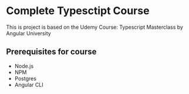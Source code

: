 # Complete Typesctipt Course

This is project is based on the Udemy Course: Typescript Masterclass by Angular University

## Prerequisites for course

* Node.js
* NPM
* Postgres
* Angular CLI
